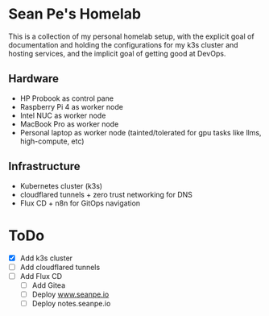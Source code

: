 # Sean Pe's Homelab

This is a collection of my personal homelab setup, with the explicit goal of documentation and holding the configurations for my k3s cluster and hosting services, and the implicit goal of getting good at DevOps.

## Hardware
- HP Probook as control pane
- Raspberry Pi 4 as worker node
- Intel NUC as worker node
- MacBook Pro as worker node
- Personal laptop as worker node (tainted/tolerated for gpu tasks like llms, high-compute, etc)

## Infrastructure
- Kubernetes cluster (k3s)
- cloudflared tunnels + zero trust networking for DNS 
- Flux CD + n8n for GitOps navigation

# ToDo 
- [x] Add k3s cluster
- [ ] Add cloudflared tunnels
- [ ] Add Flux CD
  - [ ] Add Gitea
  - [ ] Deploy www.seanpe.io
  - [ ] Deploy notes.seanpe.io
